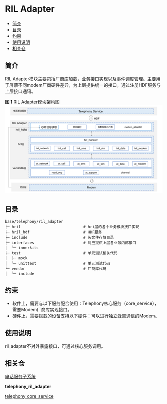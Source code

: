 # RIL Adapter<a name="ZH-CN_TOPIC_0000001106353742"></a>

-   [简介](#section117mcpsimp)
-   [目录](#section122mcpsimp)
-   [约束](#section126mcpsimp)
-   [使用说明](#section264mcpsimp)
-   [相关仓](#section279mcpsimp)

## 简介<a name="section117mcpsimp"></a>

RIL Adapter模块主要包括厂商库加载，业务接口实现以及事件调度管理。主要用于屏蔽不同modem厂商硬件差异，为上层提供统一的接口，通过注册HDF服务与上层接口通讯。

**图 1**  RIL Adapter模块架构图<a name="fig1675210296494"></a>  
![](figures/zh-cn_architecture-of-the-ril-adapter-module.png "RIL-Adapter模块架构图")

## 目录<a name="section122mcpsimp"></a>
```
base/telephony/ril_adapter
├─ hril							   # hri层的各个业务模块接口实现
├─ hril_hdf						   # HDF服务
├─ include                         # 头文件存放目录
├─ interfaces					   # 对应提供上层各业务内部接口
│  └─ innerkits
├─ test                            # 单元测试相关代码
│  ├─ mock                            
│  └─ unittest                     # 单元测试代码
└─ vendor                          # 厂商库代码
│  └─ include
```

## 约束<a name="section126mcpsimp"></a>

-   软件上，需要与以下服务配合使用：Telephony核心服务（core\_service），需要Modem厂商库实现接口。
-   硬件上，需要搭载的设备支持以下硬件：可以进行独立蜂窝通信的Modem。

## 使用说明<a name="section264mcpsimp"></a>

ril\_adapter不对外暴露接口，可通过核心服务调用。

## 相关仓<a name="section279mcpsimp"></a>


[电话服务子系统](https://gitee.com/openharmony/docs/blob/master/zh-cn/readme/%E7%94%B5%E8%AF%9D%E6%9C%8D%E5%8A%A1%E5%AD%90%E7%B3%BB%E7%BB%9F.md)

**telephony_ril_adapter**

[telephony_core_service](https://gitee.com/openharmony/telephony_core_service/blob/master/README_zh.md)

